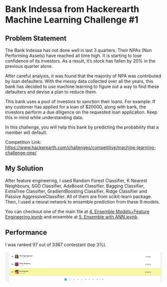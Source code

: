 # Bank Indessa from Hackerearth Machine Learning Challenge #1

## Problem Statement

The Bank Indessa has not done well in last 3 quarters. Their NPAs (Non Performing Assets) have reached all time high. It is starting to lose confidence of its investors. As a result, it’s stock has fallen by 20% in the previous quarter alone.

After careful analysis, it was found that the majority of NPA was contributed by loan defaulters. With the messy data collected over all the years, this bank has decided to use machine learning to figure out a way to find these defaulters and devise a plan to reduce them.

This bank uses a pool of investors to sanction their loans. For example: If any customer has applied for a loan of $20000, along with bank, the investors perform a due diligence on the requested loan application. Keep this in mind while understanding data.

In this challenge, you will help this bank by predicting the probability that a member will default.

Competition Link: https://www.hackerearth.com/challenges/competitive/machine-learning-challenge-one/

## My Solution

After feature engineering, I used Random Forest Classifier, K Nearest Neighbours, SGD Classifier, AdaBoost Classifier, Bagging Classifier, ExtraTree Classifier, GradientBoosting Classifier, Ridge Classifier and Passive AggressiveClassifier. All of them are from scikit-learn package. Then, I used a neural network to ensemble prediction from these 9 models.

You can checkout one of the main file at [4. Ensemble Models+Feature Engineering.ipynb](https://github.com/jincongho/Competitive-Machine-Learning/tree/master/Bank%20Indessa/4.%20Ensemble%20Models%20%2B%20Feature%20Engineering.ipynb) and ensemble at [5. Ensemble with ANN.ipynb](https://github.com/jincongho/Competitive-Machine-Learning/tree/master/Bank%20Indessa/5.%20Ensemble%20with%20ANN.ipynb).

## Performance

I was ranked 97 out of 3367 contestant (top 3%). 

![Image of Ranking](https://github.com/jincongho/Competitive-Machine-Learning/raw/master/Bank%20Indessa/rank.png)